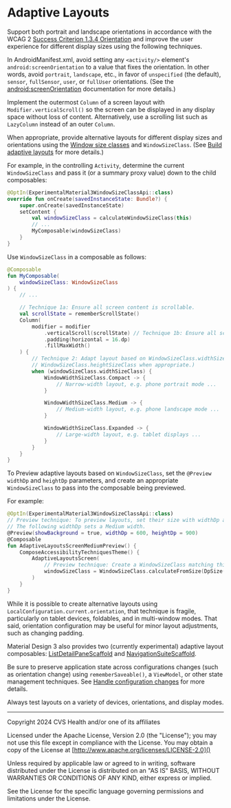 # Adaptive Layouts
Support both portrait and landscape orientations in accordance with the WCAG 2 [Success Criterion 1.3.4 Orientation](https://www.w3.org/TR/WCAG21/#orientation) and improve the user experience for different display sizes using the following techniques.

In AndroidManifest.xml, avoid setting any `<activity/>` element's `android:screenOrientation` to a value that fixes the orientation. In other words, avoid `portrait`, `landscape`, etc., in favor of `unspecified` (the default), `sensor`, `fullSensor`, `user`, or `fullUser` orientations. (See the [android:screenOrientation](https://developer.android.com/guide/topics/manifest/activity-element.html#screen) documentation for more details.)

Implement the outermost `Column` of a screen layout with `Modifier.verticalScroll()` so the screen can be displayed in any display space without loss of content. Alternatively, use a scrolling list such as `LazyColumn` instead of an outer `Column`.

When appropriate, provide alternative layouts for different display sizes and orientations using the [Window size classes](https://developer.android.com/guide/topics/large-screens/support-different-screen-sizes#window_size_classes) and `WindowSizeClass`. (See [Build adaptive layouts](https://developer.android.com/jetpack/compose/layouts/adaptive) for more details.)

For example, in the controlling `Activity`, determine the current `WindowSizeClass` and pass it (or a summary proxy value) down to the child composables:

```kotlin
@OptIn(ExperimentalMaterial3WindowSizeClassApi::class)
override fun onCreate(savedInstanceState: Bundle?) {
    super.onCreate(savedInstanceState)
    setContent {
        val windowSizeClass = calculateWindowSizeClass(this)
        // ...
        MyComposable(windowSizeClass)
    }
}
```

Use `WindowSizeClass` in a composable as follows:

```kotlin
@Composable
fun MyComposable(
    windowSizeClass: WindowSizeClass
) {
    // ...

    // Technique 1a: Ensure all screen content is scrollable.
    val scrollState = rememberScrollState()
    Column(
        modifier = modifier
            .verticalScroll(scrollState) // Technique 1b: Ensure all screen content is scrollable.
            .padding(horizontal = 16.dp)
            .fillMaxWidth()
    ) {
        // Technique 2: Adapt layout based on WindowSizeClass.widthSizeClass. (Can be combined with 
        // WindowSizeClass.heightSizeClass when appropriate.)
        when (windowSizeClass.widthSizeClass) {
            WindowWidthSizeClass.Compact -> {
                // Narrow-width layout, e.g. phone portrait mode ...
            }

            WindowWidthSizeClass.Medium -> {
                // Medium-width layout, e.g. phone landscape mode ...
            }

            WindowWidthSizeClass.Expanded -> {
                // Large-width layout, e.g. tablet displays ...
            }
        }
    }
}

```

To Preview adaptive layouts based on `WindowSizeClass`, set the `@Preview` `widthDp` and `heightDp` parameters, and create an appropriate `WindowSizeClass` to pass into the composable being previewed.

For example:

```kotlin
@OptIn(ExperimentalMaterial3WindowSizeClassApi::class)
// Preview technique: To preview layouts, set their size with widthDp and heightDp.
// The following widthDp sets a Medium width.
@Preview(showBackground = true, widthDp = 600, heightDp = 900)
@Composable
fun AdaptiveLayoutsScreenMediumPreview() {
    ComposeAccessibilityTechniquesTheme() {
        AdaptiveLayoutsScreen(
            // Preview technique: Create a WindowSizeClass matching this preview's window.
            windowSizeClass = WindowSizeClass.calculateFromSize(DpSize(width=600.dp, height=900.dp))
        )
    }
}
```

While it is possible to create alternative layouts using `LocalConfiguration.current.orientation`, that technique is fragile, particularly on tablet devices, foldables, and in multi-window modes. That said, orientation configuration may be useful for minor layout adjustments, such as changing padding.

Material Design 3 also provides two (currently experimental) adaptive layout composables: [ListDetailPaneScaffold](https://developer.android.com/jetpack/compose/layouts/list-detail) and [NavigationSuiteScaffold](https://developer.android.com/reference/kotlin/androidx/compose/material3/adaptive/navigation/suite/package-summary#NavigationSuiteScaffold(kotlin.Function1,androidx.compose.ui.Modifier,androidx.compose.material3.adaptive.navigation.suite.NavigationSuiteType,androidx.compose.material3.adaptive.navigation.suite.NavigationSuiteColors,androidx.compose.ui.graphics.Color,androidx.compose.ui.graphics.Color,kotlin.Function0)).

Be sure to preserve application state across configurations changes (such as orientation change) using `rememberSaveable()`, a `ViewModel`, or other state management techniques. See [Handle configuration changes](https://developer.android.com/guide/topics/resources/runtime-changes) for more details.

Always test layouts on a variety of devices, orientations, and display modes.

----

Copyright 2024 CVS Health and/or one of its affiliates

Licensed under the Apache License, Version 2.0 (the "License");
you may not use this file except in compliance with the License.
You may obtain a copy of the License at
[http://www.apache.org/licenses/LICENSE-2.0]()

Unless required by applicable law or agreed to in writing, software
distributed under the License is distributed on an "AS IS" BASIS,
WITHOUT WARRANTIES OR CONDITIONS OF ANY KIND, either express or implied.

See the License for the specific language governing permissions and
limitations under the License.